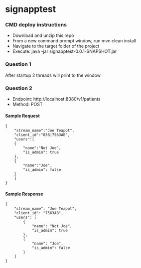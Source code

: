 # signapptest

### CMD deploy instructions 
- Download and unzip this repo
- From a new command prompt window, run mvn clean install
- Navigate to the target folder of the project
- Execute: java -jar signapptest-0.0.1-SNAPSHOT.jar

### Question 1
After startup 2 threads will print to the window

### Question 2

- Endpoint: http://localhost:8080/v1/patients
- Method: POST

#### Sample Request
```
{
	"stream_name":"Joe Teapot",
	"client_id":"838|7563AB",
	"users":[
	{
		"name":"Not Joe",
		"is_admin": true
	},
	{
		"name":"Joe",
		"is_admin": false
	}
	]
}
```

#### Sample Response
```
{
    "stream_name": "Joe Teapot",
    "client_id": "7563AB",
    "users": [
        {
            "name": "Not Joe",
            "is_admin": true
        },
        {
            "name": "Joe",
            "is_admin": false
        }
    ]
}
```
